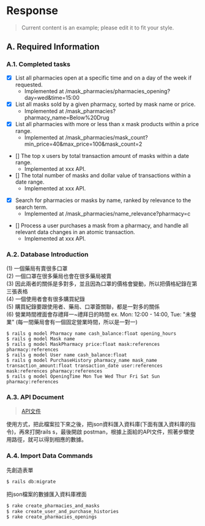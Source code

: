 # Response
> Current content is an example; please edit it to fit your style.
## A. Required Information
### A.1. Completed tasks
- [x] List all pharmacies open at a specific time and on a day of the week if requested.
  - Implemented at /mask_pharmacies/pharmacies_opening?day=wed&time=15:00
- [x] List all masks sold by a given pharmacy, sorted by mask name or price.
  - Implemented at /mask_pharmacies?pharmacy_name=Below%20Drug
- [x] List all pharmacies with more or less than x mask products within a price range.
  - Implemented at /mask_pharmacies/mask_count?min_price=40&max_price=100&mask_count=2
- [] The top x users by total transaction amount of masks within a date range.
  - Implemented at xxx API.
- [] The total number of masks and dollar value of transactions within a date range.
  - Implemented at xxx API.
- [x] Search for pharmacies or masks by name, ranked by relevance to the search term.
  - Implemented at /mask_pharmacies/name_relevance?pharmacy=c
- [] Process a user purchases a mask from a pharmacy, and handle all relevant data changes in an atomic transaction.
  - Implemented at xxx API.


### A.2. Database Introduction

(1) 一個藥局有賣很多口罩   
(2) 一個口罩在很多藥局也會在很多藥局被賣   
(3) 因此兩者的關係是多對多，並且因為口罩的價格會變動，所以把價格紀錄在第三張表格   
(4) 一個使用者會有很多購買紀錄    
(5) 購買紀錄要跟使用者、藥局、口罩簽關聯，都是一對多的關係   
(6) 營業時間裡面會存禮拜一~禮拜日的時間 ex. Mon: 12:00 - 14:00, Tue: "未營業" (每一間藥局會有一個固定營業時間，所以是一對一)   

```shell
$ rails g model Pharmacy name cash_balance:float opening_hours
$ rails g model Mask name
$ rails g model MaskPharmacy price:float mask:references pharmacy:references
$ rails g model User name cash_balance:float
$ rails g model PurchaseHistory pharmacy_name mask_name transaction_amount:float transaction_date user:references mask:references pharmacy:references
$ rails g model OpeningTime Mon Tue Wed Thur Fri Sat Sun pharmacy:references  
```

### A.3. API Document

> [API文件](https://hackmd.io/@BNE3ZSQ9QRW2ChNzpkH3mw/SkFKD2xZ2)

使用方式，把此檔案拉下來之後，把json資料匯入資料庫(下面有匯入資料庫的指令)，再來打開rails s，最後開啟 postman，根據上面給的API文件，照著步驟使用路徑，就可以得到相應的數據。


### A.4. Import Data Commands

先創造表單
```bash
$ rails db:migrate
```

把json檔案的數據匯入資料庫裡面
```bash
$ rake create_pharmacies_and_masks 
$ rake create_user_and_purchase_histories  
$ rake create_pharmacies_openings
```




